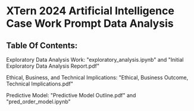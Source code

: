 # XTern 2024 Artificial Intelligence Case Work Prompt Data Analysis

## Table Of Contents:

Exploratory Data Analysis Work: "exploratory_analysis.ipynb" and "Initial Exploratory Data Analysis Report.pdf"

Ethical, Business, and Technical Implications: "Ethical, Business Outcome, Technical Implications.pdf"

Predictive Model: "Predictive Model Outline.pdf" and "pred_order_model.ipynb"



